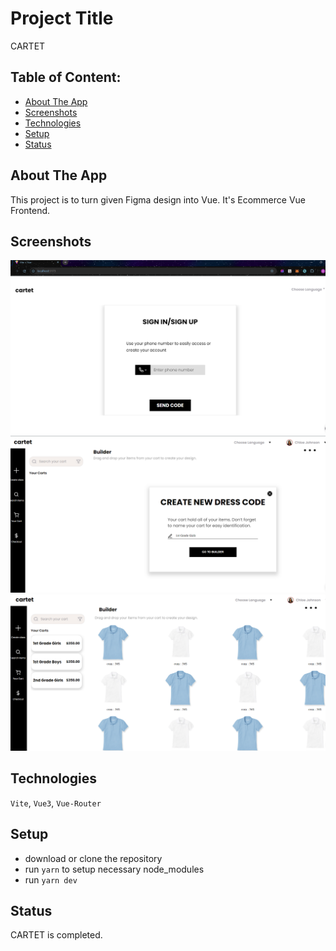 # Project Title

CARTET

## Table of Content:

- [About The App](#about-the-app)
- [Screenshots](#screenshots)
- [Technologies](#technologies)
- [Setup](#setup)
- [Status](#status)

## About The App

This project is to turn given Figma design into Vue. It's Ecommerce Vue Frontend.

## Screenshots

![SignIn screenshot](./img/screenshot-1.png)
![Purchase screenshot](./img/screenshot-2.png)
![List screenshot](./img/screenshot-3.png)

## Technologies

`Vite`, `Vue3`, `Vue-Router`

## Setup

- download or clone the repository
- run `yarn` to setup necessary node_modules
- run `yarn dev`

## Status

CARTET is completed.
